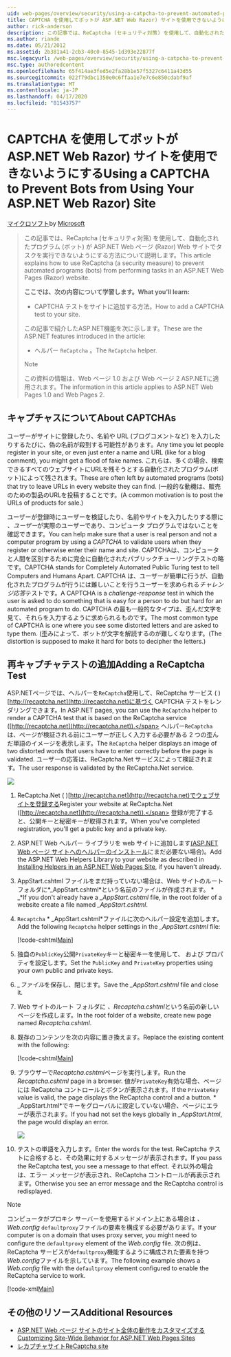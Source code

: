 ```yaml
---
uid: web-pages/overview/security/using-a-catpcha-to-prevent-automated-programs-bots-from-using-your-aspnet-web-site
title: CAPTCHA を使用してボットが ASP.NET Web Razor) サイトを使用できないようにする |マイクロソフトドキュメント
author: rick-anderson
description: この記事では、ReCaptcha (セキュリティ対策) を使用して、自動化されたプログラム (ボット) が ASP.NET web ページ (Razor) でタスクを実行できないようにする方法について説明します。
ms.author: riande
ms.date: 05/21/2012
ms.assetid: 2b381a41-2cb3-40c0-8545-1d393e22877f
msc.legacyurl: /web-pages/overview/security/using-a-catpcha-to-prevent-automated-programs-bots-from-using-your-aspnet-web-site
msc.type: authoredcontent
ms.openlocfilehash: 65f414ae3fed5e2fa28b1e57f5327c6411a43d55
ms.sourcegitcommit: 022f79dbc1350e0c6ffaa1e7e7c6e850cdabf9af
ms.translationtype: MT
ms.contentlocale: ja-JP
ms.lasthandoff: 04/17/2020
ms.locfileid: "81543757"
---
```

# <a name="using-a-captcha-to-prevent-bots-from-using-your-aspnet-web-razor-site"></a><span data-ttu-id="cf234-103">CAPTCHA を使用してボットが ASP.NET Web Razor) サイトを使用できないようにする</span><span class="sxs-lookup"><span data-stu-id="cf234-103">Using a CAPTCHA to Prevent Bots from Using Your ASP.NET Web Razor) Site</span></span>

<span data-ttu-id="cf234-104">[マイクロソフト](https://github.com/microsoft)</span><span class="sxs-lookup"><span data-stu-id="cf234-104">by [Microsoft](https://github.com/microsoft)</span></span>

> <span data-ttu-id="cf234-105">この記事では、ReCaptcha (セキュリティ対策) を使用して、自動化されたプログラム (ボット) が ASP.NET Web ページ (Razor) Web サイトでタスクを実行できないようにする方法について説明します。</span><span class="sxs-lookup"><span data-stu-id="cf234-105">This article explains how to use ReCaptcha (a security measure) to prevent automated programs (bots) from performing tasks in an ASP.NET Web Pages (Razor) website.</span></span>
> 
> <span data-ttu-id="cf234-106">**ここでは、次の内容について学習します。**</span><span class="sxs-lookup"><span data-stu-id="cf234-106">**What you'll learn:**</span></span> 
> 
> - <span data-ttu-id="cf234-107">CAPTCHA テストをサイトに追加する方法。</span><span class="sxs-lookup"><span data-stu-id="cf234-107">How to add a CAPTCHA test to your site.</span></span>
> 
> <span data-ttu-id="cf234-108">この記事で紹介したASP.NET機能を次に示します。</span><span class="sxs-lookup"><span data-stu-id="cf234-108">These are the ASP.NET features introduced in the article:</span></span>
> 
> - <span data-ttu-id="cf234-109">ヘルパー `ReCaptcha` 。</span><span class="sxs-lookup"><span data-stu-id="cf234-109">The `ReCaptcha` helper.</span></span>
> 
> > [!NOTE]
> > <span data-ttu-id="cf234-110">この資料の情報は、Web ページ 1.0 および Web ページ 2 ASP.NETに適用されます。</span><span class="sxs-lookup"><span data-stu-id="cf234-110">The information in this article applies to ASP.NET Web Pages 1.0 and Web Pages 2.</span></span>

## <a name="about-captchas"></a><span data-ttu-id="cf234-111">キャプチャスについて</span><span class="sxs-lookup"><span data-stu-id="cf234-111">About CAPTCHAs</span></span>

<span data-ttu-id="cf234-112">ユーザーがサイトに登録したり、名前や URL (ブログコメントなど) を入力したりするたびに、偽の名前が殺到する可能性があります。</span><span class="sxs-lookup"><span data-stu-id="cf234-112">Any time you let people register in your site, or even just enter a name and URL (like for a blog comment), you might get a flood of fake names.</span></span> <span data-ttu-id="cf234-113">これらは、多くの場合、検索できるすべてのウェブサイトにURLを残そうとする自動化されたプログラム(ボット)によって残されます。</span><span class="sxs-lookup"><span data-stu-id="cf234-113">These are often left by automated programs (bots) that try to leave URLs in every website they can find.</span></span> <span data-ttu-id="cf234-114">(一般的な動機は、販売のための製品のURLを投稿することです。</span><span class="sxs-lookup"><span data-stu-id="cf234-114">(A common motivation is to post the URLs of products for sale.)</span></span>

<span data-ttu-id="cf234-115">ユーザーが登録時にユーザーを検証したり、名前やサイトを入力したりする際に *、ユーザー*が実際のユーザーであり、コンピュータ プログラムではないことを確認できます。</span><span class="sxs-lookup"><span data-stu-id="cf234-115">You can help make sure that a user is real person and not a computer program by using a *CAPTCHA* to validate users when they register or otherwise enter their name and site.</span></span> <span data-ttu-id="cf234-116">CAPTCHAは、コンピュータと人間を区別するために完全に自動化されたパブリックチューリングテストの略です。</span><span class="sxs-lookup"><span data-stu-id="cf234-116">CAPTCHA stands for Completely Automated Public Turing test to tell Computers and Humans Apart.</span></span> <span data-ttu-id="cf234-117">CAPTCHA は、ユーザーが簡単に行うが、自動化されたプログラムが行うには難しいことを行うユーザーを求められる*チャレンジ応答*テストです。</span><span class="sxs-lookup"><span data-stu-id="cf234-117">A CAPTCHA is a *challenge-response* test in which the user is asked to do something that is easy for a person to do but hard for an automated program to do.</span></span> <span data-ttu-id="cf234-118">CAPTCHA の最も一般的なタイプは、歪んだ文字を見て、それらを入力するように求められるものです。</span><span class="sxs-lookup"><span data-stu-id="cf234-118">The most common type of CAPTCHA is one where you see some distorted letters and are asked to type them.</span></span> <span data-ttu-id="cf234-119">(歪みによって、ボットが文字を解読するのが難しくなります。</span><span class="sxs-lookup"><span data-stu-id="cf234-119">(The distortion is supposed to make it hard for bots to decipher the letters.)</span></span>

## <a name="adding-a-recaptcha-test"></a><span data-ttu-id="cf234-120">再キャプチャテストの追加</span><span class="sxs-lookup"><span data-stu-id="cf234-120">Adding a ReCaptcha Test</span></span>

<span data-ttu-id="cf234-121">ASP.NETページでは、ヘルパーを`ReCaptcha`使用して、ReCaptcha サービス ( )[http://recaptcha.net](http://recaptcha.net)に基づく CAPTCHA テストをレンダリングできます。</span><span class="sxs-lookup"><span data-stu-id="cf234-121">In ASP.NET pages, you can use the `ReCaptcha` helper to render a CAPTCHA test that is based on the ReCaptcha service ([http://recaptcha.net](http://recaptcha.net)).</span></span> <span data-ttu-id="cf234-122">ヘルパー`ReCaptcha`は、ページが検証される前にユーザーが正しく入力する必要がある 2 つの歪んだ単語のイメージを表示します。</span><span class="sxs-lookup"><span data-stu-id="cf234-122">The `ReCaptcha` helper displays an image of two distorted words that users have to enter correctly before the page is validated.</span></span> <span data-ttu-id="cf234-123">ユーザーの応答は、ReCaptcha.Net サービスによって検証されます。</span><span class="sxs-lookup"><span data-stu-id="cf234-123">The user response is validated by the ReCaptcha.Net service.</span></span>

![](using-a-catpcha-to-prevent-automated-programs-bots-from-using-your-aspnet-web-site/_static/image1.jpg)

1. <span data-ttu-id="cf234-124">ReCaptcha.Net ( )[http://recaptcha.net](http://recaptcha.net)でウェブサイトを登録する</span><span class="sxs-lookup"><span data-stu-id="cf234-124">Register your website at ReCaptcha.Net ([http://recaptcha.net](http://recaptcha.net)).</span></span> <span data-ttu-id="cf234-125">登録が完了すると、公開キーと秘密キーが取得されます。</span><span class="sxs-lookup"><span data-stu-id="cf234-125">When you've completed registration, you'll get a public key and a private key.</span></span>
2. <span data-ttu-id="cf234-126">ASP.NET Web ヘルパー ライブラリを web サイトに追加します[(ASP.NET Web ページ サイトへのヘルパーのインストール](https://go.microsoft.com/fwlink/?LinkId=252372)にまだ必要ない場合)。</span><span class="sxs-lookup"><span data-stu-id="cf234-126">Add the ASP.NET Web Helpers Library to your website as described in [Installing Helpers in an ASP.NET Web Pages Site](https://go.microsoft.com/fwlink/?LinkId=252372), if you haven't already.</span></span>
3. <span data-ttu-id="cf234-127">AppStart.cshtml ファイルをまだ持っていない場合は、Web サイトのルート フォルダに*\_AppStart.cshtml*という名前のファイルが作成されます。 \* \_\*</span><span class="sxs-lookup"><span data-stu-id="cf234-127">If you don't already have a *\_AppStart.cshtml* file, in the root folder of a website create a file named *\_AppStart.cshtml*.</span></span>
4. <span data-ttu-id="cf234-128">`Recaptcha` \* \_AppStart.cshtml\*ファイルに次のヘルパー設定を追加します。</span><span class="sxs-lookup"><span data-stu-id="cf234-128">Add the following `Recaptcha` helper settings in the *\_AppStart.cshtml* file:</span></span> 

    [!code-cshtml[Main](using-a-catpcha-to-prevent-automated-programs-bots-from-using-your-aspnet-web-site/samples/sample1.cshtml?highlight=6-7)]
5. <span data-ttu-id="cf234-129">独自の`PublicKey`公開`PrivateKey`キーと秘密キーを使用して、 および プロパティを設定します。</span><span class="sxs-lookup"><span data-stu-id="cf234-129">Set the `PublicKey` and `PrivateKey` properties using your own public and private keys.</span></span>
6. <span data-ttu-id="cf234-130">*\_ファイル*を保存し、閉じます。</span><span class="sxs-lookup"><span data-stu-id="cf234-130">Save the *\_AppStart.cshtml* file and close it.</span></span>
7. <span data-ttu-id="cf234-131">Web サイトのルート フォルダに *、Recaptcha.cshtml*という名前の新しいページを作成します。</span><span class="sxs-lookup"><span data-stu-id="cf234-131">In the root folder of a website, create new page named *Recaptcha.cshtml*.</span></span>
8. <span data-ttu-id="cf234-132">既存のコンテンツを次の内容に置き換えます。</span><span class="sxs-lookup"><span data-stu-id="cf234-132">Replace the existing content with the following:</span></span> 

    [!code-cshtml[Main](using-a-catpcha-to-prevent-automated-programs-bots-from-using-your-aspnet-web-site/samples/sample2.cshtml)]
9. <span data-ttu-id="cf234-133">ブラウザーで*Recaptcha.cshtml*ページを実行します。</span><span class="sxs-lookup"><span data-stu-id="cf234-133">Run the *Recaptcha.cshtml* page in a browser.</span></span> <span data-ttu-id="cf234-134">値が`PrivateKey`有効な場合、ページには ReCaptcha コントロールとボタンが表示されます。</span><span class="sxs-lookup"><span data-stu-id="cf234-134">If the `PrivateKey` value is valid, the page displays the ReCaptcha control and a button.</span></span> <span data-ttu-id="cf234-135">\* \_AppStart.html\*でキーをグローバルに設定していない場合、ページにエラーが表示されます。</span><span class="sxs-lookup"><span data-stu-id="cf234-135">If you had not set the keys globally in *\_AppStart.html*, the page would display an error.</span></span> 

    ![](using-a-catpcha-to-prevent-automated-programs-bots-from-using-your-aspnet-web-site/_static/image1.png)
10. <span data-ttu-id="cf234-136">テストの単語を入力します。</span><span class="sxs-lookup"><span data-stu-id="cf234-136">Enter the words for the test.</span></span> <span data-ttu-id="cf234-137">ReCaptcha テストに合格すると、その効果に対するメッセージが表示されます。</span><span class="sxs-lookup"><span data-stu-id="cf234-137">If you pass the ReCaptcha test, you see a message to that effect.</span></span> <span data-ttu-id="cf234-138">それ以外の場合は、エラー メッセージが表示され、ReCaptcha コントロールが再表示されます。</span><span class="sxs-lookup"><span data-stu-id="cf234-138">Otherwise you see an error message and the ReCaptcha control is redisplayed.</span></span>

> [!NOTE]
> <span data-ttu-id="cf234-139">コンピュータがプロキシ サーバーを使用するドメイン上にある場合は *、Web.config* `defaultproxy`ファイルの要素を構成する必要があります。</span><span class="sxs-lookup"><span data-stu-id="cf234-139">If your computer is on a domain that uses proxy server, you might need to configure the `defaultproxy` element of the *Web.config* file.</span></span> <span data-ttu-id="cf234-140">次の例は、ReCaptcha サービスが`defaultproxy`機能するように構成された要素を持つ*Web.config*ファイルを示しています。</span><span class="sxs-lookup"><span data-stu-id="cf234-140">The following example shows a *Web.config* file with the `defaultproxy` element configured to enable the ReCaptcha service to work.</span></span>
> 
> [!code-xml[Main](using-a-catpcha-to-prevent-automated-programs-bots-from-using-your-aspnet-web-site/samples/sample3.xml)]

<a id="Additional_Resources"></a>
## <a name="additional-resources"></a><span data-ttu-id="cf234-141">その他のリソース</span><span class="sxs-lookup"><span data-stu-id="cf234-141">Additional Resources</span></span>

- [<span data-ttu-id="cf234-142">ASP.NET Web ページ サイトのサイト全体の動作をカスタマイズする</span><span class="sxs-lookup"><span data-stu-id="cf234-142">Customizing Site-Wide Behavior for ASP.NET Web Pages Sites</span></span>](https://go.microsoft.com/fwlink/?LinkId=202906)
- [<span data-ttu-id="cf234-143">レカプチャサイト</span><span class="sxs-lookup"><span data-stu-id="cf234-143">ReCaptcha site</span></span>](https://www.google.com/recaptcha)
